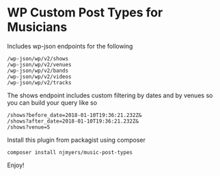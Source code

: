 # WP Custom Post Types for Musicians

Includes wp-json endpoints for the following

```
/wp-json/wp/v2/shows
/wp-json/wp/v2/venues
/wp-json/wp/v2/bands
/wp-json/wp/v2/videos
/wp-json/wp/v2/tracks

```

The shows endpoint includes custom filtering by dates and by venues so you can build your query like so

```
/shows?before_date=2018-01-10T19:36:21.232Z&
/shows?after_date=2018-01-10T19:36:21.232Z&
/shows?venue=5
```

Install this plugin from packagist using composer

`composer install njmyers/music-post-types`

Enjoy!